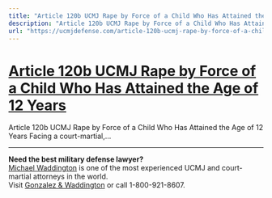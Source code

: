 ```yaml
---
title: "Article 120b UCMJ Rape by Force of a Child Who Has Attained the Age of 12 Years"
description: "Article 120b UCMJ Rape by Force of a Child Who Has Attained the Age of 12 Years Facing a court-martial,..."
url: "https://ucmjdefense.com/article-120b-ucmj-rape-by-force-of-a-child-who-has-attained-the-age-of-12-years.html"
---
```


# [Article 120b UCMJ Rape by Force of a Child Who Has Attained the Age of 12 Years](https://ucmjdefense.com/article-120b-ucmj-rape-by-force-of-a-child-who-has-attained-the-age-of-12-years.html)

Article 120b UCMJ Rape by Force of a Child Who Has Attained the Age of 12 Years Facing a court-martial,...

---

**Need the best military defense lawyer?**  
[Michael Waddington](https://ucmjdefense.com/attorneys/michael-stewart-waddington-partner.html) is one of the most experienced UCMJ and court-martial attorneys in the world.  
Visit [Gonzalez & Waddington](https://ucmjdefense.com) or call 1-800-921-8607.
